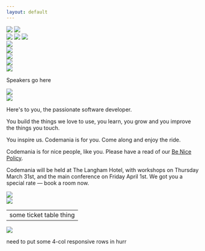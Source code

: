 ```yaml
---
layout: default
---
```

<div class="parallax">
  <div class="parallax__layer parallax__layer--back">
    <div class="stars"></div>
  </div>
  <div class="parallax__layer parallax__layer--deep">
    <div class="stars-deep"></div>
    <img src="/images/2016/asteroid.svg" class="asteroid2 space-object" />
    <img src="/images/2016/swirl_1.svg" class="swirl1 space-object" />
  </div>
  <div class="parallax__layer parallax__layer--objects">
    <img src="/images/2016/asteroid.svg" class="asteroid1 space-object" />
    <img src="/images/2016/swirl_2.svg" class="swirl2 space-object" />
    <img src="/images/2016/planet_1.svg" class="planet1 space-object" />
  </div>
  <div class="parallax__layer parallax__layer--base">
    <div class="row">
      <div class="col-md-1 col-sm-1 hidden-xs">
        <!-- 1/12 width column on medium and small screens, hidden on x-small -->
        <img src="/images/2016/luchanaut_1.svg" class="luchanaut" />
      </div>
      <!-- 8/12 width column on medium and small screens, 9/12 width on x-small -->
      <div class="col-md-8 col-sm-8 col-xs-9">
        <img src="/images/2016/masthead.svg" class="masthead" id="masthead" />
      </div>
      <div class="col-md-2 col-sm-2 col-xs-3">
        <a href="http://lilregie.com/"><img src="/images/2016/buy-tickets.svg" class="buytickets" /></a>
      </div>
      <div class="col-md-1 col-sm-1 hidden-xs">
        <img src="/images/2016/luchanaut_2.svg" class="luchanaut2" />
      </div>
    </div>
    <div class="row">
      <div class="col-md-10 col-md-offset-1 col-xs-12">
        <img src="/images/2016/title_speakers.png" class="titleImage" id="speakers"/>
        <div><p>Speakers go here</p></div>
      </div>
    </div>
    <div class="row">
      <div class="col-md-10 col-md-offset-1 col-xs-12">
        <img src="/images/2016/title_about.png" class="titleImage" id="about" />
      </div>
    </div>
    <div class="row">
      <div class="col-md-3 col-sm-3 col-xs-1">
        <img src="/images/2016/alien_2.svg" class="hidden-xs" />
      </div>
      <div class="col-md-6 col-sm-6 col-xs-10 paragraph">
        <p>Here's to you, the passionate software developer.</p>
        <p>You build the things we love to use, you learn, you grow and you improve the things you touch.</p>
        <p>You inspire us. Codemania is for you. Come along and enjoy the ride.</p>
        <p>Codemania is for nice people, like you. Please have a read of our <a href="/be-nice">Be Nice Policy</a>.</p>
        <p>Codemania will be held at The Langham Hotel, with workshops on Thursday March 31st, and the main conference on Friday April 1st. We got you a special rate — book a room now.</p>
      </div>
      <div class="col-md-3 col-sm-3 col-xs-1">
        <img src="/images/2016/luchanaut_3.svg" class="luchanaut3 hidden-xs" />
      </div>
    </div>
    <div class="row">
      <div class="col-md-10 col-md-offset-1 col-xs-12">
        <img src="/images/2016/title_tickets.png" class="titleImage" id="tickets" />
      </div>
    </div>
    <div class="row">
      <!-- 8/12 wide on most, 10/12 wide on mobile -->
      <div class="col-md-8 col-md-offset-2 col-sm-8 col-sm-offset-2 col-xs-10 col-xs-offset-1">
        <table>
          <tr>
            <td>some ticket table thing</td>
          </tr>
        </table>
      </div>
    </div>
    <div class="row">
      <div class="col-md-10 col-md-offset-1 col-xs-12">
        <img src="/images/2016/title_sponsors.png" class="titleImage" id="sponsors" />
      </div>
    </div>
    <div class="row">
      <p>need to put some 4-col responsive rows in hurr</p>
    </div>
  </div>
</div>